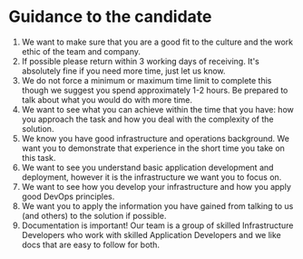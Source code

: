 # Guidance to the candidate

1. We want to make sure that you are a good fit to the culture and the work ethic of the team and company.
1. If possible please return within 3 working days of receiving. It's absolutely fine if you need more time, just let us know.
1. We do not force a minimum or maximum time limit to complete this though we suggest you spend approximately 1-2 hours. Be prepared to talk about what you would do with more time.
1. We want to see what you can achieve within the time that you have: how you approach the task and how you deal with the complexity of the solution.
1. We know you have good infrastructure and operations background. We want you to demonstrate that experience in the short time you take on this task.
1. We want to see you understand basic application development and deployment, however it is the infrastructure we want you to focus on.
1. We want to see how you develop your infrastructure and how you apply good DevOps principles.
1. We want you to apply the information you have gained from talking to us (and others) to the solution if possible.
1. Documentation is important! Our team is a group of skilled Infrastructure Developers who work with skilled Application Developers and we like docs that are easy to follow for both.
